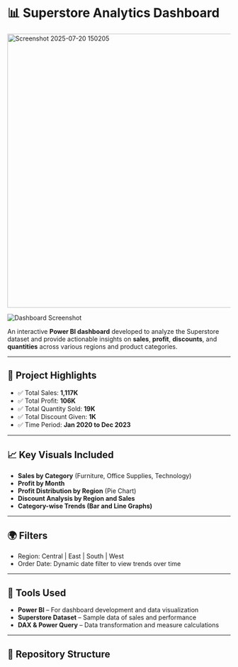 # 📊 Superstore Analytics Dashboard
<img width="1120" height="617" alt="Screenshot 2025-07-20 150205" src="https://github.com/user-attachments/assets/9abea471-8278-4f32-a0c8-62c531627b6e" />

![Dashboard Screenshot](./Screenshot%202025-07-20%20150205.png)

An interactive **Power BI dashboard** developed to analyze the Superstore dataset and provide actionable insights on **sales**, **profit**, **discounts**, and **quantities** across various regions and product categories.

---

## 📌 Project Highlights

- ✅ Total Sales: **1,117K**
- ✅ Total Profit: **106K**
- ✅ Total Quantity Sold: **19K**
- ✅ Total Discount Given: **1K**
- ✅ Time Period: **Jan 2020 to Dec 2023**

---

## 📈 Key Visuals Included

- **Sales by Category** (Furniture, Office Supplies, Technology)
- **Profit by Month**
- **Profit Distribution by Region** (Pie Chart)
- **Discount Analysis by Region and Sales**
- **Category-wise Trends (Bar and Line Graphs)**

---

## 🌍 Filters

- Region: Central | East | South | West  
- Order Date: Dynamic date filter to view trends over time

---

## 🔧 Tools Used

- **Power BI** – For dashboard development and data visualization  
- **Superstore Dataset** – Sample data of sales and performance  
- **DAX & Power Query** – Data transformation and measure calculations

---

## 📂 Repository Structure

